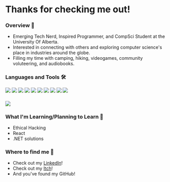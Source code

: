 # Thanks for checking me out!
### Overview 🎉
- Emerging Tech Nerd, Inspired Programmer, and CompSci Student at the University Of Alberta. 
- Interested in connecting with others and exploring computer science's place in industries around the globe. 
- Filling my time with camping, hiking, videogames, community voluteering, and audiobooks.
### Languages and Tools 🛠️
![](https://img.shields.io/badge/Code-Python-green) ![](https://img.shields.io/badge/Code-JavaScript-green) ![](https://img.shields.io/badge/Code-AppScript-green) ![](https://img.shields.io/badge/Code-C%23-green) ![](https://img.shields.io/badge/Code-HTML+CSS-green) ![](https://img.shields.io/badge/Tool-PostgreSQL-orange) ![](https://img.shields.io/badge/Tool-Heroku-orange) ![](https://img.shields.io/badge/OS-Windows-lightgrey) ![](https://img.shields.io/badge/OS-Linux-lightgrey) ![](https://img.shields.io/badge/Editor-VisualStudio-ff69b4) 
### 
<a href="https://github.com/CoopGod/CoopGod">
  <img align="center" src="https://github-readme-stats.vercel.app/api/top-langs/?username=CoopGod&hide=java,html,tex&title_color=ffffff&text_color=c9cacc&icon_color=2bbc8a&bg_color=1d1f21&langs_count=3" />
</a>

### What I'm Learning/Planning to Learn 🍎
- Ethical Hacking
- React
- .NET solutions

### Where to find me 📮
- Check out my [LinkedIn](https://www.linkedin.com/in/cooper-goddard-743b76201)!
- Check out my [Itch](https://coopgod.itch.io/)!
- And you've found my GitHub!
